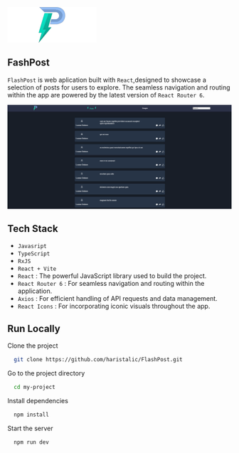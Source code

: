   ![Logo](https://github.com/haristalic/FlashPost/blob/master/public/Logo.svg?raw=true)

## FashPost

`FlashPost` is  web aplication built with `React`,designed to showcase a  selection of  posts for users to explore. The seamless navigation and routing within the app are powered by the latest version of `React Router 6`. 

![Screenshot](https://github.com/haristalic/FlashPost/blob/master/public/flashposthome.png?raw=true)

## Tech Stack

- `Javasript`
- `TypeScript`
- `RxJS`
- `React + Vite`
- `React` : The powerful JavaScript library used to build the project.
- `React Router 6` : For seamless navigation and routing within the application.
- `Axios` : For efficient handling of API requests and data management.
- `React Icons` : For incorporating iconic visuals throughout the app.

## Run Locally

Clone the project

```bash
  git clone https://github.com/haristalic/FlashPost.git
```

Go to the project directory

```bash
  cd my-project
```

Install dependencies

```bash
  npm install
```

Start the server

```bash
  npm run dev
```

